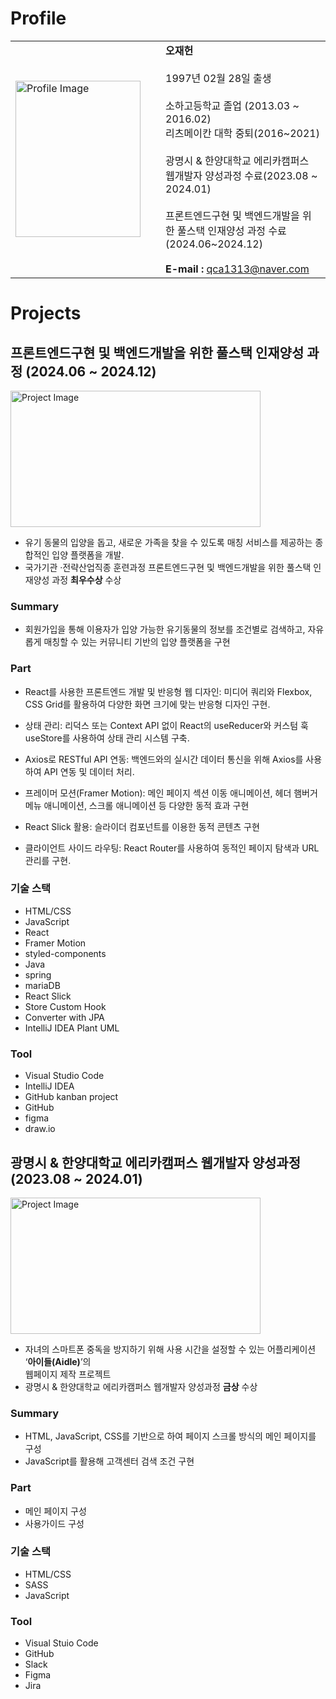 # Profile

<table style="width: 100%;">
  <tr>
    <td style="width: 30%; padding-right: 20px;">
      <img src="https://github.com/user-attachments/assets/272b594e-7513-4ea0-8f1e-0519733b8df3" alt="Profile Image" width="200" height="250">
    </td>
    <td style="vertical-align: bottom; padding-left: 20px; width: 70%;">
      <strong>오재헌</strong><br><br>
      1997년 02월 28일 출생<br><br>
      소하고등학교 졸업 (2013.03 ~ 2016.02)<br>
      리츠메이칸 대학 중퇴(2016~2021)<br><br>
      광명시 & 한양대학교 에리카캠퍼스 웹개발자 양성과정 수료(2023.08 ~ 2024.01)<br><br>
      프론트엔드구현 및 백엔드개발을 위한 풀스택 인재양성 과정 수료(2024.06~2024.12)<br><br>
      <strong>E-mail :</strong> <a href="mailto:qca1313@naver.com">qca1313@naver.com</a><br>
      <!--<strong>GitHub :</strong> <a href="https://github.com/ohjaeheon1/">https://github.com/ohjaeheon1/</a><br>-->
    </td>
  </tr>
</table>

# Projects
## 프론트엔드구현 및 백엔드개발을 위한 풀스택 인재양성 과정 (2024.06 ~ 2024.12)

<img src="https://github.com/user-attachments/assets/ebb73ebe-a3bb-44d1-b38b-59d085a2583a" alt="Project Image" width="400" height="218"><br>

<!--### Topic-->
- 유기 동물의 입양을 돕고, 새로운 가족을 찾을 수 있도록 매칭 서비스를 제공하는 종합적인 입양 플랫폼을 개발.
- 국가기관 ·전략산업직종 훈련과정 프론트엔드구현 및 백엔드개발을 위한 풀스택 인재양성 과정 **최우수상** 수상

### Summary

- 회원가입을 통해 이용자가 입양 가능한 유기동물의 정보를 조건별로 검색하고, 자유롭게 매칭할 수 있는 커뮤니티 기반의 입양 플랫폼을 구현

### Part

- React를 사용한 프론트엔드 개발 및 반응형 웹 디자인:  미디어 쿼리와 Flexbox, CSS Grid를 활용하여 다양한 화면 크기에 맞는 반응형 디자인 구현.

- 상태 관리: 리덕스 또는 Context API 없이 React의 useReducer와 커스텀 훅 useStore를 사용하여 상태 관리 시스템 구축.

- Axios로 RESTful API 연동: 백엔드와의 실시간 데이터 통신을 위해 Axios를 사용하여 API 연동 및 데이터 처리.

- 프레이머 모션(Framer Motion): 메인 페이지 섹션 이동 애니메이션, 헤더 햄버거 메뉴 애니메이션, 스크롤 애니메이션 등 다양한 동적 효과 구현

- React Slick 활용: 슬라이더 컴포넌트를 이용한 동적 콘텐츠 구현

- 클라이언트 사이드 라우팅: React Router를 사용하여 동적인 페이지 탐색과 URL 관리를 구현.


### 기술 스택
- HTML/CSS
- JavaScript
- React
- Framer Motion
- styled-components
- Java
- spring
- mariaDB
- React Slick
- Store Custom Hook
- Converter with JPA
- IntelliJ IDEA Plant UML
### Tool
- Visual Studio Code
- IntelliJ IDEA
- GitHub kanban project
- GitHub
- figma
- draw.io

## 광명시 & 한양대학교 에리카캠퍼스 웹개발자 양성과정 (2023.08 ~ 2024.01)

<img src="https://github.com/choijk917/portfolio/assets/148047944/97c1aa44-b48f-45b7-8d1b-7d098c1db1e3" alt="Project Image" width="400" height="218"><br>  

<!--### Topic-->
- 자녀의 스마트폰 중독을 방지하기 위해 사용 시간을 설정할 수 있는 어플리케이션 ‘**아이들(Aidle)**’의<br>
  웹페이지 제작 프로젝트  
- 광명시 & 한양대학교 에리카캠퍼스 웹개발자 양성과정 **금상** 수상

### Summary
- HTML, JavaScript, CSS를 기반으로 하여 페이지 스크롤 방식의 메인 페이지를 구성
- JavaScript를 활용해 고객센터 검색 조건 구현

### Part
- 메인 페이지 구성
- 사용가이드 구성

### 기술 스택
- HTML/CSS
- SASS
- JavaScript

### Tool
- Visual Stuio Code
- GitHub
- Slack
- Figma
- Jira
